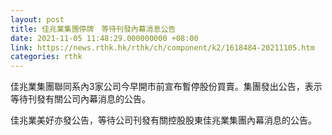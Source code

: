 ```yaml
---
layout: post
title: 佳兆業集團停牌　等待刊發內幕消息公告
date: 2021-11-05 11:48:29.000000000 +08:00
link: https://news.rthk.hk/rthk/ch/component/k2/1618484-20211105.htm
categories: rthk
---
```


佳兆業集團聯同系內3家公司今早開市前宣布暫停股份買賣。集團發出公告，表示等待刊發有關公司內幕消息的公告。

佳兆業美好亦發公告，等待公司刊發有關控股股東佳兆業集團內幕消息的公告。
